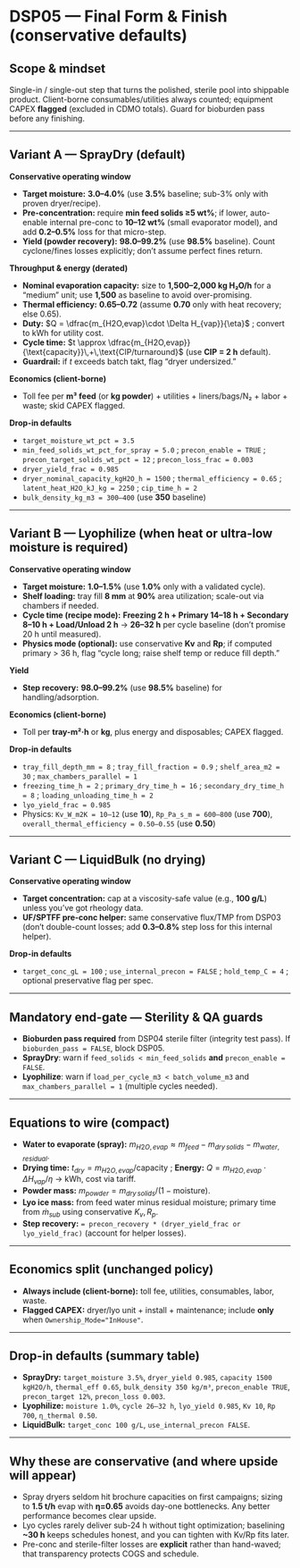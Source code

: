 # DSP05 — Final Form & Finish (conservative defaults)

## Scope & mindset

Single-in / single-out step that turns the polished, sterile pool into shippable product. Client-borne consumables/utilities always counted; equipment CAPEX **flagged** (excluded in CDMO totals). Guard for bioburden pass before any finishing. 

------

## Variant A — **SprayDry** (default)

**Conservative operating window**

- **Target moisture:** **3.0–4.0%** (use **3.5%** baseline; sub-3% only with proven dryer/recipe).
- **Pre-concentration:** require **min feed solids ≥5 wt%**; if lower, auto-enable internal pre-conc to **10–12 wt%** (small evaporator model), and add **0.2–0.5%** loss for that micro-step. 
- **Yield (powder recovery):** **98.0–99.2%** (use **98.5%** baseline). Count cyclone/fines losses explicitly; don’t assume perfect fines return. 

**Throughput & energy (derated)**

- **Nominal evaporation capacity:** size to **1,500–2,000 kg H₂O/h** for a “medium” unit; use **1,500** as baseline to avoid over-promising.
- **Thermal efficiency:** **0.65–0.72** (assume **0.70** only with heat recovery; else 0.65).
- **Duty:** $Q = \dfrac{m_{H2O,evap}\cdot \Delta H_{vap}}{\eta}$ ; convert to kWh for utility cost.
- **Cycle time:** $t \approx \dfrac{m_{H2O,evap}}{\text{capacity}}\,+\,\text{CIP/turnaround}$ (use **CIP = 2 h** default).
- **Guardrail:** if $t$ exceeds batch takt, flag “dryer undersized.” 

**Economics (client-borne)**

- Toll fee per **m³ feed** (or **kg powder**) + utilities + liners/bags/N₂ + labor + waste; skid CAPEX flagged. 

**Drop-in defaults**

- `target_moisture_wt_pct = 3.5`
- `min_feed_solids_wt_pct_for_spray = 5.0` ; `precon_enable = TRUE` ; `precon_target_solids_wt_pct = 12` ; `precon_loss_frac = 0.003`
- `dryer_yield_frac = 0.985`
- `dryer_nominal_capacity_kgH2O_h = 1500` ; `thermal_efficiency = 0.65` ; `latent_heat_H2O_kJ_kg = 2250` ; `cip_time_h = 2`
- `bulk_density_kg_m3 = 300–400` (use **350** baseline) 

------

## Variant B — **Lyophilize** (when heat or ultra-low moisture is required)

**Conservative operating window**

- **Target moisture:** **1.0–1.5%** (use **1.0%** only with a validated cycle).
- **Shelf loading:** tray fill **8 mm** at **90%** area utilization; scale-out via chambers if needed.
- **Cycle time (recipe mode):** **Freezing 2 h + Primary 14–18 h + Secondary 8–10 h + Load/Unload 2 h** → **26–32 h** per cycle baseline (don’t promise 20 h until measured).
- **Physics mode (optional):** use conservative **Kv** and **Rp**; if computed primary > 36 h, flag “cycle long; raise shelf temp or reduce fill depth.” 

**Yield**

- **Step recovery:** **98.0–99.2%** (use **98.5%** baseline) for handling/adsorption. 

**Economics (client-borne)**

- Toll per **tray-m²·h** or **kg**, plus energy and disposables; CAPEX flagged. 

**Drop-in defaults**

- `tray_fill_depth_mm = 8` ; `tray_fill_fraction = 0.9` ; `shelf_area_m2 = 30` ; `max_chambers_parallel = 1`
- `freezing_time_h = 2` ; `primary_dry_time_h = 16` ; `secondary_dry_time_h = 8` ; `loading_unloading_time_h = 2`
- `lyo_yield_frac = 0.985`
- Physics: `Kv_W_m2K = 10–12` (use **10**), `Rp_Pa_s_m = 600–800` (use **700**), `overall_thermal_efficiency = 0.50–0.55` (use **0.50**) 

------

## Variant C — **LiquidBulk** (no drying)

**Conservative operating window**

- **Target concentration:** cap at a viscosity-safe value (e.g., **100 g/L**) unless you’ve got rheology data.
- **UF/SPTFF pre-conc helper:** same conservative flux/TMP from DSP03 (don’t double-count losses; add **0.3–0.8%** step loss for this internal helper). 

**Drop-in defaults**

- `target_conc_gL = 100` ; `use_internal_precon = FALSE` ; `hold_temp_C = 4` ; optional preservative flag per spec. 

------

## Mandatory end-gate — **Sterility & QA guards**

- **Bioburden pass required** from DSP04 sterile filter (integrity test pass). If `bioburden_pass = FALSE`, block DSP05.
- **SprayDry**: warn if `feed_solids < min_feed_solids` **and** `precon_enable = FALSE`.
- **Lyophilize**: warn if `load_per_cycle_m3 < batch_volume_m3` and `max_chambers_parallel = 1` (multiple cycles needed). 

------

## Equations to wire (compact)

- **Water to evaporate (spray):** $m_{H2O,evap} \approx m_{feed} - m_{dry\,solids} - m_{water,residual}$.
- **Drying time:** $t_{dry} = m_{H2O,evap}/\text{capacity}$ ; **Energy:** $Q = m_{H2O,evap}\cdot \Delta H_{vap}/\eta$ → kWh, cost via tariff.
- **Powder mass:** $m_{powder} = m_{dry\,solids}/(1-\text{moisture})$.
- **Lyo ice mass:** from feed water minus residual moisture; primary time from $\dot m_{sub}$ using conservative $K_v, R_p$.
- **Step recovery:** `= precon_recovery * (dryer_yield_frac or lyo_yield_frac)` (account for helper losses). 

------

## Economics split (unchanged policy)

- **Always include (client-borne):** toll fee, utilities, consumables, labor, waste.
- **Flagged CAPEX:** dryer/lyo unit + install + maintenance; include **only** when `Ownership_Mode="InHouse"`. 

------

## Drop-in defaults (summary table)

- **SprayDry:** `target_moisture 3.5%`, `dryer_yield 0.985`, `capacity 1500 kgH2O/h`, `thermal_eff 0.65`, `bulk_density 350 kg/m³`, `precon_enable TRUE`, `precon_target 12%`, `precon_loss 0.003`. 
- **Lyophilize:** `moisture 1.0%`, `cycle 26–32 h`, `lyo_yield 0.985`, `Kv 10`, `Rp 700`, `η_thermal 0.50`. 
- **LiquidBulk:** `target_conc 100 g/L`, `use_internal_precon FALSE`. 

------

## Why these are conservative (and where upside will appear)

- Spray dryers seldom hit brochure capacities on first campaigns; sizing to **1.5 t/h** evap with **η=0.65** avoids day-one bottlenecks. Any better performance becomes clear upside. 
- Lyo cycles rarely deliver sub-24 h without tight optimization; baselining **~30 h** keeps schedules honest, and you can tighten with Kv/Rp fits later. 
- Pre-conc and sterile-filter losses are **explicit** rather than hand-waved; that transparency protects COGS and schedule.